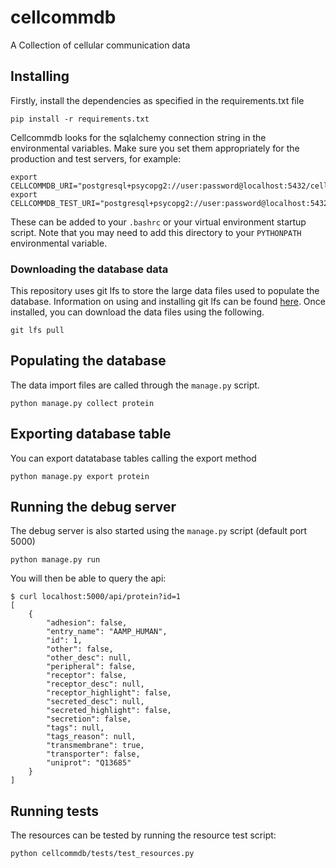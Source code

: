 # cellcommdb

A Collection of cellular communication data

## Installing

Firstly, install the dependencies as specified in the requirements.txt file

    pip install -r requirements.txt

Cellcommdb looks for the sqlalchemy connection string in the environmental variables.
Make sure you set them appropriately for the production and test servers, for example:

    export CELLCOMMDB_URI="postgresql+psycopg2://user:password@localhost:5432/cellcommdb
    export CELLCOMMDB_TEST_URI="postgresql+psycopg2://user:password@localhost:5432/test

These can be added to your `.bashrc` or your virtual environment startup script.
Note that you may need to add this directory to your `PYTHONPATH` environmental variable.

### Downloading the database data

This repository uses git lfs to store the large data files used to populate the database.
Information on using and installing git lfs can be found [here](https://git-lfs.github.com/).
Once installed, you can download the data files using the following.

    git lfs pull
    
## Populating the database

The data import files are called through the `manage.py` script.

    python manage.py collect protein

## Exporting database table

You can export datatabase tables calling the export method

    python manage.py export protein
    
## Running the debug server

The debug server is also started using the `manage.py` script (default port 5000)

    python manage.py run

You will then be able to query the api:

    $ curl localhost:5000/api/protein?id=1
    [
        {
            "adhesion": false,
            "entry_name": "AAMP_HUMAN",
            "id": 1,
            "other": false,
            "other_desc": null,
            "peripheral": false,
            "receptor": false,
            "receptor_desc": null,
            "receptor_highlight": false,
            "secreted_desc": null,
            "secreted_highlight": false,
            "secretion": false,
            "tags": null,
            "tags_reason": null,
            "transmembrane": true,
            "transporter": false,
            "uniprot": "Q13685"
        }
    ]    


## Running tests

The resources can be tested by running the resource test script:

    python cellcommdb/tests/test_resources.py

